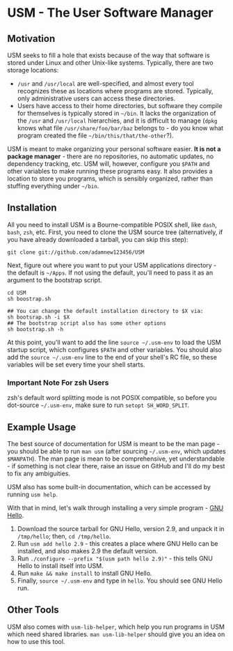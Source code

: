 # USM - The User Software Manager

## Motivation

USM seeks to fill a hole that exists because of the way that software is stored under Linux and other Unix-like systems. Typically, there are two storage locations:

 - `/usr` and `/usr/local` are well-specified, and almost every tool recognizes these as locations where programs are stored. Typically, only administrative users can access these directories.
 - Users have access to their home directories, but software they compile for themselves is typically stored in `~/bin`. It lacks the organization of the `/usr` and `/usr/local` hierarchies, and it is difficult to manage (`dpkg` knows what file `/usr/share/foo/bar/baz` belongs to - do you know what program created the file `~/bin/this/that/the-other`?).

USM is meant to make organizing your personal software easier. __It is not a package manager__ - there are no repositories, no automatic updates, no dependency tracking, etc.
USM will, however, configure you `$PATH` and other variables to make running these programs easy.
It also provides a location to store you programs, which is sensibly organized, rather than stuffing everything under `~/bin`.

## Installation

All you need to install USM is a Bourne-compatible POSIX shell, like `dash`,
`bash`, `zsh`, etc.  First, you need to clone the USM source tree (alternatively, 
if you have already downloaded a tarball, you can skip this step):

    git clone git://github.com/adamnew123456/USM

Next, figure out where you want to put your USM applications directory - the default is `~/Apps`.
If not using the default, you'll need to pass it as an argument to the bootstrap script.

    cd USM
    sh boostrap.sh 

    ## You can change the default installation directory to $X via:
    sh bootsrap.sh -i $X
    ## The bootstrap script also has some other options
    sh bootstrap.sh -h

At this point, you'll want to add the line `source ~/.usm-env` to load the USM startup script, which configures `$PATH` and other variables.
You should also add the `source ~/.usm-env` line to the end of your shell's RC file, so these variables will be set every time your shell starts.

### Important Note For zsh Users

zsh's default word splitting mode is not POSIX compatible, so before you dot-source `~/.usm-env`, make sure to run `setopt SH_WORD_SPLIT`.

## Example Usage

The best source of documentation for USM is meant to be the man page - you should be able to run `man usm` (after sourcing `~/.usm-env`, which updates `$MANPATH`).
The man page is mean to be comprehensive, yet understandable - if something is not clear there, raise an issue on GitHub and I'll do my best to fix any ambiguities.

USM also has some built-in documentation, which can be accessed by running `usm help`.

With that in mind, let's walk through installing a very simple program - [GNU Hello](http://www.gnu.org/software/hello).

1. Download the source tarball for GNU Hello, version 2.9, and unpack it in `/tmp/hello`; then, `cd /tmp/hello`.
2. Run `usm add hello 2.9` - this creates a place where GNU Hello can be installed, and also makes 2.9 the default version.
3. Run `./configure --prefix "$(usm path hello 2.9)"` - this tells GNU Hello to install itself into USM.
4. Run `make && make install` to install GNU Hello.
5. Finally, `source ~/.usm-env` and type in `hello`. You should see GNU Hello run.

## Other Tools

USM also comes with `usm-lib-helper`, which help you run programs in USM which need shared libraries.
`man usm-lib-helper` should give you an idea on how to use this tool.
